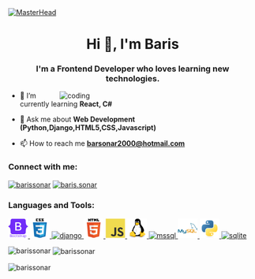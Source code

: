<a href="https://github.com/barissonar">
  <img src="https://www.trio.dev/hubfs/Imported_Blog_Media/26d95bb47f7e596f4bb99831bd11ecd1-3.jpg" alt="MasterHead" style="height: 350px;width:1000px">
</a>
<h1 align="center">Hi 👋, I'm Baris</h1>
<h3 align="center">I'm a Frontend Developer who loves learning new technologies.</h3>
<img align="right" alt="coding" width="400" src= "https://cdn.dribbble.com/users/1162077/screenshots/3848914/programmer.gif"> 



- 🌱 I’m currently learning **React, C#**

- 💬 Ask me about **Web Development (Python,Django,HTML5,CSS,Javascript)**

- 📫 How to reach me **barsonar2000@hotmail.com**

<h3 align="left">Connect with me:</h3>
<p align="left">
<a href="https://linkedin.com/in/barissonar" target="blank"><img align="center" src="https://raw.githubusercontent.com/rahuldkjain/github-profile-readme-generator/master/src/images/icons/Social/linked-in-alt.svg" alt="barissonar" height="30" width="40" /></a>
<a href="https://instagram.com/baris.sonar" target="blank"><img align="center" src="https://raw.githubusercontent.com/rahuldkjain/github-profile-readme-generator/master/src/images/icons/Social/instagram.svg" alt="baris.sonar" height="30" width="40" /></a>
</p>

<h3 align="left">Languages and Tools:</h3>
<p align="left"> <a href="https://getbootstrap.com" target="_blank" rel="noreferrer"> <img src="https://raw.githubusercontent.com/devicons/devicon/master/icons/bootstrap/bootstrap-plain-wordmark.svg" alt="bootstrap" width="40" height="40"/> </a> <a href="https://www.w3schools.com/css/" target="_blank" rel="noreferrer"> <img src="https://raw.githubusercontent.com/devicons/devicon/master/icons/css3/css3-original-wordmark.svg" alt="css3" width="40" height="40"/> </a> <a href="https://www.djangoproject.com/" target="_blank" rel="noreferrer"> <img src="https://cdn.worldvectorlogo.com/logos/django.svg" alt="django" width="40" height="40"/> </a> <a href="https://www.w3.org/html/" target="_blank" rel="noreferrer"> <img src="https://raw.githubusercontent.com/devicons/devicon/master/icons/html5/html5-original-wordmark.svg" alt="html5" width="40" height="40"/> </a> <a href="https://developer.mozilla.org/en-US/docs/Web/JavaScript" target="_blank" rel="noreferrer"> <img src="https://raw.githubusercontent.com/devicons/devicon/master/icons/javascript/javascript-original.svg" alt="javascript" width="40" height="40"/> </a> <a href="https://www.linux.org/" target="_blank" rel="noreferrer"> <img src="https://raw.githubusercontent.com/devicons/devicon/master/icons/linux/linux-original.svg" alt="linux" width="40" height="40"/> </a> <a href="https://www.microsoft.com/en-us/sql-server" target="_blank" rel="noreferrer"> <img src="https://www.svgrepo.com/show/303229/microsoft-sql-server-logo.svg" alt="mssql" width="40" height="40"/> </a> <a href="https://www.mysql.com/" target="_blank" rel="noreferrer"> <img src="https://raw.githubusercontent.com/devicons/devicon/master/icons/mysql/mysql-original-wordmark.svg" alt="mysql" width="40" height="40"/> </a> <a href="https://www.python.org" target="_blank" rel="noreferrer"> <img src="https://raw.githubusercontent.com/devicons/devicon/master/icons/python/python-original.svg" alt="python" width="40" height="40"/> </a> <a href="https://www.sqlite.org/" target="_blank" rel="noreferrer"> <img src="https://www.vectorlogo.zone/logos/sqlite/sqlite-icon.svg" alt="sqlite" width="40" height="40"/> </a> </p>

<p><img align="left" src="https://github-readme-stats.vercel.app/api/top-langs?username=barissonar&show_icons=true&locale=en&layout=compact" alt="barissonar" /></p>

<p>&nbsp;<img align="center" src="https://github-readme-stats.vercel.app/api?username=barissonar&show_icons=true&locale=en" alt="barissonar" /></p>

<p><img align="center" src="https://github-readme-streak-stats.herokuapp.com/?user=barissonar&" alt="barissonar" /></p>

